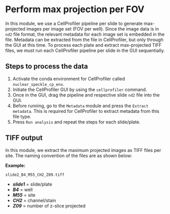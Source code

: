 # Perform max projection per FOV

In this module, we use a CellProfiler pipeline per slide to generate max-projected images per image set (FOV per well).
Since the image data is in `nd2` file format, the relevant metadata for each image set is embedded in the file.
Metadata can be extracted from the file in CellProfiler, but only through the GUI at this time.
To process each plate and extract max-projected TIFF files, we must run each CellProfiler pipeline per slide in the GUI sequentially.

## Steps to process the data

1. Activate the conda environment for CellProfiler called `nuclear_speckle_cp_env`.
2. Initiate the CellProfiler GUI by using the `cellprofiler` command.
3. Once in the GUI, drag the pipeline and respective slide `nd2` file into the GUI.
4. Before running, go to the `Metadata` module and press the `Extract metadata`. This is required for CellProfiler to extract metadata from this file type.
5. Press `Run analysis` and repeat the steps for each slide/plate.

## TIFF output

In this module, we extract the maximum projected images as TIFF files per site. 
The naming convention of the files are as shown below:

**Example:**

`slide2_B4_M55_CH2_Z09.tiff`

- ***slide1*** = slide/plate
- ***B4*** = well
- ***M55*** = site
- ***CH2*** = channel/stain
- ***Z09*** = number of z-slice projected
